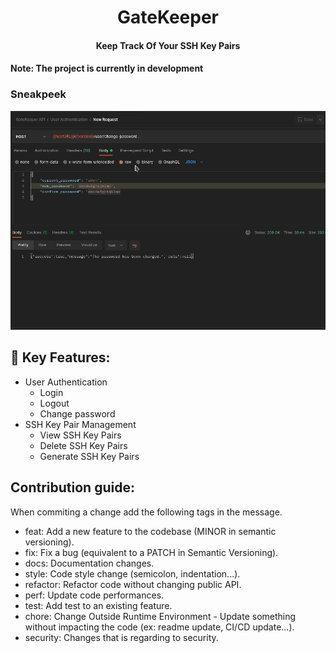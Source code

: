 <div align="center">
    <h1>GateKeeper</h1>
    <h4>Keep Track Of Your SSH Key Pairs<h4>

</div>


**Note: The project is currently in development**

### Sneakpeek

<img src="docs/sneakpeek.gif">

## 🔑 Key Features:
- User Authentication
    - Login
    - Logout
    - Change password
- SSH Key Pair Management
    - View SSH Key Pairs
    - Delete SSH Key Pairs
    - Generate SSH Key Pairs

## Contribution guide:
When commiting a change add the following tags in the message.
- feat: Add a new feature to the codebase (MINOR in semantic versioning).
- fix: Fix a bug (equivalent to a PATCH in Semantic Versioning).
- docs: Documentation changes.
- style: Code style change (semicolon, indentation...).
- refactor: Refactor code without changing public API.
- perf: Update code performances.
- test: Add test to an existing feature.
- chore: Change Outside Runtime Environment - Update something without impacting the code (ex: readme update, CI/CD update...).
- security: Changes that is regarding to security.
